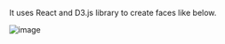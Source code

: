 It uses React and D3.js library to create faces like below.

![image](https://github.com/mahi04399/Face/assets/40620721/457b6016-6ca0-4776-9186-666aa32d9040)
